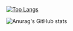 [![Top Langs](https://github-readme-stats.vercel.app/api/top-langs/?username=Rekt-Order&theme=highcontrast
)](https://github.com/anuraghazra/github-readme-stats)

![Anurag's GitHub stats](https://github-readme-stats.vercel.app/api?username=Rekt-Order)

